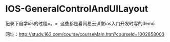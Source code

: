 # IOS-GeneralControlAndUILayout


记录下自学ios的过程=。=  这些都是看网易云课堂ios入门开发时写的demo

网址：http://study.163.com/course/courseMain.htm?courseId=1002858003

